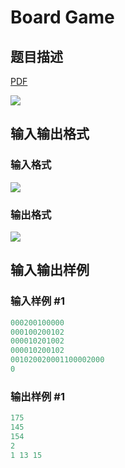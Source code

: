 # Board Game

## 题目描述

[problemUrl]: https://uva.onlinejudge.org/index.php?option=com_onlinejudge&Itemid=8&category=10&page=show_problem&problem=837

[PDF](https://uva.onlinejudge.org/external/8/p896.pdf)

![](https://cdn.luogu.com.cn/upload/vjudge_pic/UVA896/42a9f48f745e9651a11d2f80dfb7da812179e09f.png)

## 输入输出格式

### 输入格式

![](https://cdn.luogu.com.cn/upload/vjudge_pic/UVA896/4664002a5ad7ea4469d29fea548e431bc7f0b3e5.png)

### 输出格式

![](https://cdn.luogu.com.cn/upload/vjudge_pic/UVA896/99fddda25e2a890195c03174be0815156470b6d6.png)

## 输入输出样例

### 输入样例 #1

```cpp
000200100000
000100200102
000010201002
000010200102
001020020001100002000
0
```


### 输出样例 #1

```cpp
175
145
154
2
1 13 15
```


